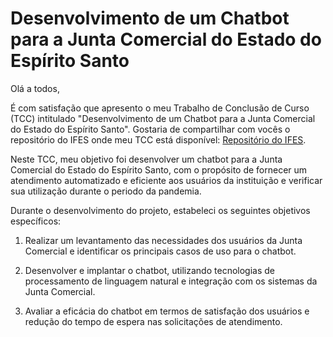 # Desenvolvimento de um Chatbot para a Junta Comercial do Estado do Espírito Santo

Olá a todos,

É com satisfação que apresento o meu Trabalho de Conclusão de Curso (TCC) intitulado "Desenvolvimento de um Chatbot para a Junta Comercial do Estado do Espírito Santo". Gostaria de compartilhar com vocês o repositório do IFES onde meu TCC está disponível: [Repositório do IFES](https://repositorio.ifes.edu.br/handle/123456789/1725).

Neste TCC, meu objetivo foi desenvolver um chatbot para a Junta Comercial do Estado do Espírito Santo, com o propósito de fornecer um atendimento automatizado e eficiente aos usuários da instituição e verificar sua utilização durante o periodo da pandemia.

Durante o desenvolvimento do projeto, estabeleci os seguintes objetivos específicos:

1. Realizar um levantamento das necessidades dos usuários da Junta Comercial e identificar os principais casos de uso para o chatbot.

2. Desenvolver e implantar o chatbot, utilizando tecnologias de processamento de linguagem natural e integração com os sistemas da Junta Comercial.

3. Avaliar a eficácia do chatbot em termos de satisfação dos usuários e redução do tempo de espera nas solicitações de atendimento.

